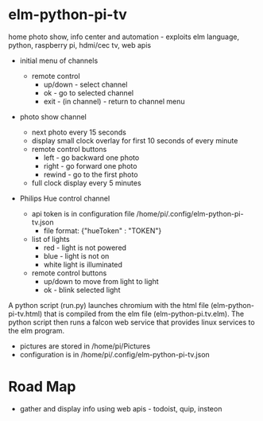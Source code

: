 # elm-python-pi-tv
home photo show, info center and automation - exploits elm language, python, raspberry pi, hdmi/cec tv, web apis

- initial menu of channels
  - remote control
    - up/down - select channel
    - ok - go to selected channel
    - exit - (in channel) - return to channel menu
- photo show channel
  - next photo every 15 seconds
  - display small clock overlay for first 10 seconds of every minute
  - remote control buttons
    - left - go backward one photo
    - right - go forward one photo
    - rewind - go to the first photo
  - full clock display every 5 minutes

- Philips Hue control channel
  - api token is in configuration file /home/pi/.config/elm-python-pi-tv.json
    - file format: {"hueToken" : "TOKEN"}
  - list of lights
    - red - light is not powered
    - blue - light is not on
    - white light is illuminated
  - remote control buttons
    - up/down to move from light to light
    - ok - blink selected light

A python script (run.py) launches chromium with the html file (elm-python-pi-tv.html) that is compiled from the elm file (elm-python-pi.tv.elm).
The python script then runs a falcon web service that provides linux services to the elm program.

- pictures are stored in /home/pi/Pictures
- configuration is in /home/pi/.config/elm-python-pi-tv.json

# Road Map

- gather and display info using web apis - todoist, quip, insteon
